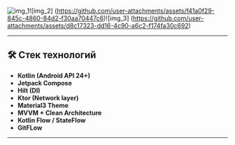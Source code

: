 ![img_1](https://github.com/user-attachments/assets/f4e95cf8-dc79-405e-9028-58c88b4e74ed)![img_2] (https://github.com/user-attachments/assets/f41a0f29-845c-4860-84d2-f30aa70447c6)![img_3] (https://github.com/user-attachments/assets/d8c17323-dd16-4c90-a6c2-f174fa30c692)







---

## 🛠 Стек технологий

- **Kotlin (Android API 24+)**
- **Jetpack Compose**
- **Hilt (DI)**
- **Ktor (Network layer)**
- **Material3 Theme**
- **MVVM + Clean Architecture**
- **Kotlin Flow / StateFlow**
- **GitFLow**

---
